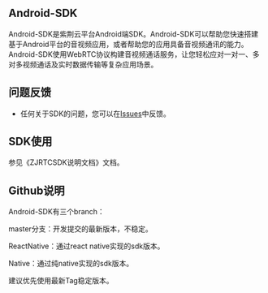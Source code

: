 ## Android-SDK

Android-SDK是紫荆云平台Android端SDK。Android-SDK可以帮助您快速搭建基于Android平台的音视频应用，或者帮助您的应用具备音视频通讯的能力。Android-SDK使用WebRTC协议构建音视频通话服务，让您轻松应对一对一、多对多视频通话及实时数据传输等复杂应用场景。

## 问题反馈

* 任何关于SDK的问题，您可以在[Issues](https://github.com/zijingcloud/Android-SDK/issues/new)中反馈。

## SDK使用

参见《ZJRTCSDK说明文档》文档。

## Github说明

Android-SDK有三个branch：

master分支：开发提交的最新版本，不稳定。

ReactNative：通过react native实现的sdk版本。

Native：通过纯native实现的sdk版本。

建议优先使用最新Tag稳定版本。

